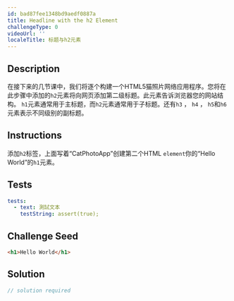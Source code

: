 ```yaml
---
id: bad87fee1348bd9aedf0887a
title: Headline with the h2 Element
challengeType: 0
videoUrl: ''
localeTitle: 标题与h2元素
---
```


## Description
<section id="description">在接下来的几节课中，我们将逐个构建一个HTML5猫照片网络应用程序。您将在此步骤中添加的<code>h2</code>元素将向网页添加第二级标题。此元素告诉浏览器您的网站结构。 <code>h1</code>元素通常用于主标题，而<code>h2</code>元素通常用于子标题。还有<code>h3</code> ， <code>h4</code> ， <code>h5</code>和<code>h6</code>元素表示不同级别的副标题。 </section>

## Instructions
<section id="instructions">添加<code>h2</code>标签，上面写着“CatPhotoApp”创建第二个HTML <code>element</code>你的“Hello World”的<code>h1</code>元素。 </section>

## Tests
<section id='tests'>

```yml
tests:
  - text: 測試文本
    testString: assert(true);

```

</section>

## Challenge Seed
<section id='challengeSeed'>

<div id='html-seed'>

```html
<h1>Hello World</h1>

```

</div>



</section>

## Solution
<section id='solution'>

```js
// solution required
```
</section>
